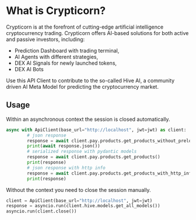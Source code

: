 # What is Crypticorn?

Crypticorn is at the forefront of cutting-edge artificial intelligence cryptocurrency trading.
Crypticorn offers AI-based solutions for both active and passive investors, including:
 - Prediction Dashboard with trading terminal,
 - AI Agents with different strategies,
 - DEX AI Signals for newly launched tokens,
 - DEX AI Bots

Use this API Client to contribute to the so-called Hive AI, a community driven AI Meta Model for predicting the
cryptocurrency market.

## Usage

Within an asynchronous context the session is closed automatically.
```python
async with ApiClient(base_url="http://localhost", jwt=jwt) as client:
        # json response
        response = await client.pay.products.get_products_without_preload_content()
        print(await response.json())
        # serialized response with pydantic models
        response = await client.pay.products.get_products()
        print(response)
        # json response with http info
        response = await client.pay.products.get_products_with_http_info()
        print(response)
```

Without the context you need to close the session manually.
```python
client = ApiClient(base_url="http://localhost", jwt=jwt)
response = asyncio.run(client.hive.models.get_all_models())
asyncio.run(client.close())
```